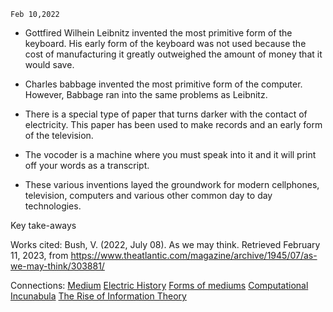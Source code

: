 	Feb 10,2022

- Gottfired Wilhein Leibnitz invented the most primitive form of the keyboard. His early form of the keyboard was not used because the cost of manufacturing it greatly outweighed the amount of money that it would save.

- Charles babbage invented the most primitive form of the computer. However, Babbage ran into the same problems as Leibnitz. 

- There is a special type of paper that turns darker with the contact of electricity. This paper has been used to make records and an early form of the television. 

- The vocoder is a machine where you must speak into it and it will print off your words as a transcript. 

- These various inventions layed the groundwork for modern cellphones, television, computers and various other common day to day technologies.

Key take-aways



Works cited:
Bush, V. (2022, July 08). As we may think. Retrieved February 11, 2023, from https://www.theatlantic.com/magazine/archive/1945/07/as-we-may-think/303881/

Connections:
[Medium](Medium.md)
[Electric History](Electric%20History.md)
[Forms of mediums](Forms%20of%20mediums.md)
[Computational Incunabula](Computational%20Incunabula.md)
[The Rise of Information Theory](The%20Rise%20of%20Information%20Theory.md)



